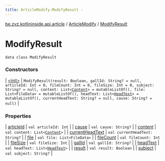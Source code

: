 ```yaml
---
title: ArticleModify.ModifyResult - 
---
```


[be.zvz.kotlininside.api.article](../../index.html) / [ArticleModify](../index.html) / [ModifyResult](./index.html)

# ModifyResult

`data class ModifyResult`

### Constructors

| [&lt;init&gt;](-init-.html) | `ModifyResult(result: Boolean, gallId: String? = null, articleId: Int = 0, fileCount: Int = 0, fileSize: Int = 0, subject: String? = null, content: List<`[`Content`](../../../be.zvz.kotlininside.api.type.content/-content.html)`> = mutableListOf(), file: List<FileData> = mutableListOf(), headText: List<`[`HeadText`](../../../be.zvz.kotlininside.api.type/-head-text/index.html)`> = mutableListOf(), currentHeadText: String? = null, cause: String? = null)` |

### Properties

| [articleId](article-id.html) | `val articleId: Int` |
| [cause](cause.html) | `val cause: String?` |
| [content](content.html) | `val content: List<`[`Content`](../../../be.zvz.kotlininside.api.type.content/-content.html)`>` |
| [currentHeadText](current-head-text.html) | `val currentHeadText: String?` |
| [file](file.html) | `val file: List<FileData>` |
| [fileCount](file-count.html) | `val fileCount: Int` |
| [fileSize](file-size.html) | `val fileSize: Int` |
| [gallId](gall-id.html) | `val gallId: String?` |
| [headText](head-text.html) | `val headText: List<`[`HeadText`](../../../be.zvz.kotlininside.api.type/-head-text/index.html)`>` |
| [result](result.html) | `val result: Boolean` |
| [subject](subject.html) | `val subject: String?` |

